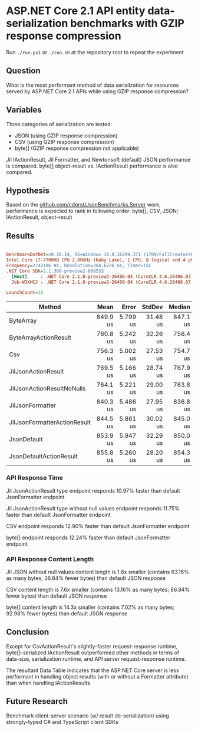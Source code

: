 # ASP.NET Core 2.1 API entity data-serialization benchmarks with GZIP response compression
Run `./run.ps1` or `./run.sh` at the repository root to repeat the experiment

## Question

What is the most performant method of data serialization for resources served by ASP.NET Core 2.1 APIs while using GZIP response compression?

## Variables

Three categories of serialization are tested:

- JSON (using GZIP response compression)
- CSV (using GZIP response compression)
- byte[] (GZIP response compression not applicable)

Jil IActionResult, Jil Formatter, and Newtonsoft (default) JSON performance is compared. byte[] object-result vs. IActionResult performance is also compared.

## Hypothesis

Based on the [github.com/cdorst/JsonBenchmarks.Server](https://github.com/cdorst/JsonBenchmarks.Server) work, performance is expected to rank in following order: byte[], CSV, JSON; IActionResult, object-result

## Results

``` ini

BenchmarkDotNet=v0.10.14, OS=Windows 10.0.16299.371 (1709/FallCreatorsUpdate/Redstone3)
Intel Core i7-7700HQ CPU 2.80GHz (Kaby Lake), 1 CPU, 8 logical and 4 physical cores
Frequency=2742186 Hz, Resolution=364.6726 ns, Timer=TSC
.NET Core SDK=2.1.300-preview2-008533
  [Host]     : .NET Core 2.1.0-preview2-26406-04 (CoreCLR 4.6.26406.07, CoreFX 4.6.26406.04), 64bit RyuJIT
  Job-WJXHCJ : .NET Core 2.1.0-preview2-26406-04 (CoreCLR 4.6.26406.07, CoreFX 4.6.26406.04), 64bit RyuJIT

LaunchCount=10  

```
|                       Method |     Mean |    Error |   StdDev |   Median | Rank |
|----------------------------- |---------:|---------:|---------:|---------:|-----:|
|                    ByteArray | 849.9 us | 5.799 us | 31.48 us | 847.1 us |    5 |
|        ByteArrayActionResult | 760.8 us | 5.242 us | 32.26 us | 756.4 us |    2 |
|                          Csv | 756.3 us | 5.002 us | 27.53 us | 754.7 us |    1 |
|          JilJsonActionResult | 769.5 us | 5.166 us | 28.74 us | 767.9 us |    3 |
|   JilJsonActionResultNoNulls | 764.1 us | 5.221 us | 29.00 us | 763.8 us |    2 |
|             JilJsonFormatter | 840.3 us | 5.486 us | 27.95 us | 836.8 us |    4 |
| JilJsonFormatterActionResult | 844.5 us | 5.861 us | 30.02 us | 845.0 us |    4 |
|                  JsonDefault | 853.9 us | 5.947 us | 32.29 us | 850.0 us |    5 |
|      JsonDefaultActionResult | 855.8 us | 5.260 us | 28.20 us | 854.3 us |    5 |

### API Response Time

Jil JsonActionResult type endpoint responds 10.97% faster than default JsonFormatter endpoint

Jil JsonActionResult type without null values endpoint responds 11.75% faster than default JsonFormatter endpoint

CSV endpoint responds 12.90% faster than default JsonFormatter endpoint

byte[] endpoint responds 12.24% faster than default JsonFormatter endpoint

### API Response Content Length

Jil JSON without null values content length is 1.6x smaller (contains 63.16% as many bytes; 36.84% fewer bytes) than default JSON response

CSV content length is 7.6x smaller (contains 13.16% as many bytes; 86.84% fewer bytes) than default JSON response

byte[] content length is 14.3x smaller (contains 7.02% as many bytes; 92.98% fewer bytes) than default JSON response


## Conclusion

Except for CsvActionResult's slightly-faster request-response runtime, byte[]-serialized IActionResult outperformed other methods in terms of data-size, serialization runtime, and API server request-response runtime.

The resultant Data Table indicates that the ASP.NET Core server is less performant in handling object results (with or without a Formatter attribute) than when handling IActionResults

## Future Research

Benchmark client-server scenario (w/ result de-serialization) using strongly-typed C# and TypeScript client SDKs

